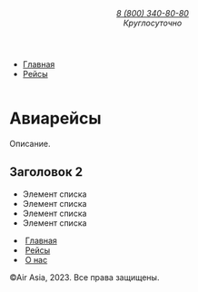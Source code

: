 <!DOCTYPE html>
<html lang="ru">
  <head>
    <meta charset="UTF-8">
    <meta name="viewport" content="width=device-width, initial-scale=1">
    <title>Авиакомпания Air Asia</title>
  </head>
  <body>
    <div class="wrapper">
      <header class="header">
        <a href="/" class="logo">
          <img src="" alt="" class="logo__pic">
        </a>
        <address class="contacts">
          <a href="tel:+88003408080" class="contacts__phone">8 (800) 340-80-80</a>
          <div class="contacts__workhours">Круглосуточно</div>
        </address>
      </header>
      <div class="page-content">
        <main class="main-content">
          <nav class="breadcrumbs">
            <ul class="breadcrumbs__list">
              <li class="breadcrumbs__item">
                <a href="#" class="breadcrumbs__link">Главная</a>
                <div class="breadcrumbs__separator"></div>
              </li>
              <li class="breadcrumbs__item">
                <a href="#" class="breadcrumbs__link">Рейсы</a>
              </li>
            </ul>
          </nav>
          <div class="route">
            <div class="route__img">
              <img src="" alt="" class="route__img_elem">
              <h1 class="route__img__title">Авиарейсы</h1>
            </div>
            <div class="route__header">
              <article class="route__description">
                <p class="route__description-paragraph">
                  Описание.
                </p>
                <h2 class="route__description-title">Заголовок 2</h2>
                <ul class="route__description-list">
                  <li class="route__description-title">
                    Элемент списка
                  </li>
                  <li class="route__description-title">
                    Элемент списка
                  </li>
                  <li class="route__description-title">
                    Элемент списка
                  </li>
                  <li class="route__description-title">
                    Элемент списка
                  </li>
                </ul>
              </article>
            </div>
          </div>
        </main>
        <aside class="sidebar">
          <nav class="menu">
            <ul class="menu__list">
              <li class="menu__item">
              <img src="#" alt="" class="menu__icon">
              <a href="#" class="menu__title">Главная</a>
              </li>
              <li class="menu__item">
              <img src="#" alt="" class="menu__icon">
              <a href="#" class="menu__title">Рейсы</a>
              </li>
              <li class="menu__item">
              <img src="#" alt="" class="menu__icon">
              <a href="#" class="menu__title">О нас</a>
              </li>
            </ul>
          </nav>
        </aside>
      </div>
    </div>
  </body>
  <footer>
  <p>©Air Asia, 2023. Все права защищены.</p>
  </footer>
</html>

